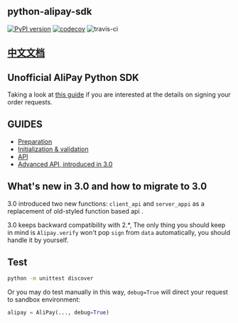 ## python-alipay-sdk
[![PyPI version](https://badge.fury.io/py/python-alipay-sdk.svg)](https://badge.fury.io/py/python-alipay-sdk) [![codecov](https://codecov.io/gh/fzlee/alipay/branch/master/graph/badge.svg)](https://codecov.io/gh/fzlee/alipay) ![travis-ci](https://travis-ci.org/fzlee/alipay.svg?branch=master)
## [中文文档](./README.zh-hans.md)

## Unofficial AliPay Python SDK

Taking a look at [this guide](https://ifconfiger.com/articles/python-alipay-sdk) if you are interested at the details on signing your order requests.

## GUIDES
* [Preparation](./docs/preparation.md)
* [Initialization & validation](./docs/init.md)
* [API](./docs/apis.md)
* [Advanced API, introduced in 3.0](./docs/apis_new.md)

## What's new in 3.0 and how to migrate to 3.0
3.0 introduced two new functions: `client_api` and `server_appi` as a replacement of old-styled function based api .

3.0 keeps backward compatibility with 2.*, The only thing you should keep in mind is `Alipay.verify` won't pop `sign` from `data` automatically, you should handle it by yourself.  

## Test
```bash
python -m unittest discover
```

Or you may do test manually in this way, `debug=True` will direct your request to sandbox environment:
```python
alipay = AliPay(..., debug=True)
```
